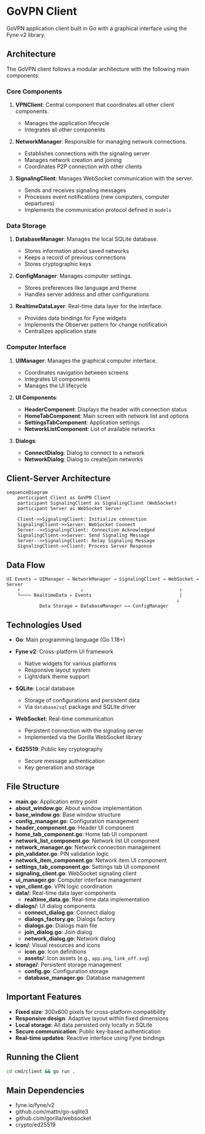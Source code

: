 # GoVPN Client

GoVPN application client built in Go with a graphical interface using the Fyne v2 library.

## Architecture

The GoVPN client follows a modular architecture with the following main components:

### Core Components

1. **VPNClient**: Central component that coordinates all other client components.
   - Manages the application lifecycle
   - Integrates all other components

2. **NetworkManager**: Responsible for managing network connections.
   - Establishes connections with the signaling server
   - Manages network creation and joining
   - Coordinates P2P connection with other clients

3. **SignalingClient**: Manages WebSocket communication with the server.
   - Sends and receives signaling messages
   - Processes event notifications (new computers, computer departures)
   - Implements the communication protocol defined in `models`

### Data Storage

1. **DatabaseManager**: Manages the local SQLite database.
   - Stores information about saved networks
   - Keeps a record of previous connections
   - Stores cryptographic keys

2. **ConfigManager**: Manages computer settings.
   - Stores preferences like language and theme
   - Handles server address and other configurations

3. **RealtimeDataLayer**: Real-time data layer for the interface.
   - Provides data bindings for Fyne widgets
   - Implements the Observer pattern for change notification
   - Centralizes application state

### Computer Interface

1. **UIManager**: Manages the graphical computer interface.
   - Coordinates navigation between screens
   - Integrates UI components
   - Manages the UI lifecycle

2. **UI Components**:
   - **HeaderComponent**: Displays the header with connection status
   - **HomeTabComponent**: Main screen with network list and options
   - **SettingsTabComponent**: Application settings
   - **NetworkListComponent**: List of available networks

3. **Dialogs**:
   - **ConnectDialog**: Dialog to connect to a network
   - **NetworkDialog**: Dialog to create/join networks

## Client-Server Architecture

```mermaid
sequenceDiagram
    participant Client as GoVPN Client
    participant SignalingClient as SignalingClient (WebSocket)
    participant Server as WebSocket Server

    Client->>SignalingClient: Initialize connection
    SignalingClient->>Server: WebSocket Connect
    Server-->>SignalingClient: Connection Acknowledged
    SignalingClient->>Server: Send Signaling Message
    Server-->>SignalingClient: Relay Signaling Message
    SignalingClient->>Client: Process Server Response
```

## Data Flow

```
UI Events → UIManager → NetworkManager → SignalingClient → WebSocket → Server
    ↑                      ↓                                   ↑
    └──── RealtimeData ← Events                                |
                                                              ↓
            Data Storage ← DatabaseManager ←→ ConfigManager
```

## Technologies Used

- **Go**: Main programming language (Go 1.18+)
- **Fyne v2**: Cross-platform UI framework
  - Native widgets for various platforms
  - Responsive layout system
  - Light/dark theme support

- **SQLite**: Local database
  - Storage of configurations and persistent data
  - Via `database/sql` package and SQLite driver

- **WebSocket**: Real-time communication
  - Persistent connection with the signaling server
  - Implemented via the Gorilla WebSocket library

- **Ed25519**: Public key cryptography
  - Secure message authentication
  - Key generation and storage

## File Structure

- **main.go**: Application entry point
- **about_window.go**: About window implementation
- **base_window.go**: Base window structure
- **config_manager.go**: Configuration management
- **header_component.go**: Header UI component
- **home_tab_component.go**: Home tab UI component
- **network_list_component.go**: Network list UI component
- **network_manager.go**: Network connection management
- **pin_validator.go**: PIN validation logic
- **network_item_component.go**: Network item UI component
- **settings_tab_component.go**: Settings tab UI component
- **signaling_client.go**: WebSocket signaling client
- **ui_manager.go**: Computer interface management
- **vpn_client.go**: VPN logic coordination
- **data/**: Real-time data layer components
  - **realtime_data.go**: Real-time data implementation
- **dialogs/**: UI dialog components
  - **connect_dialog.go**: Connect dialog
  - **dialogs_factory.go**: Dialogs factory
  - **dialogs.go**: Dialogs main file
  - **join_dialog.go**: Join dialog
  - **network_dialog.go**: Network dialog
- **icon/**: Visual resources and icons
  - **icon.go**: Icon definitions
  - **assets/**: Icon assets (e.g., `app.png`, `link_off.svg`)
- **storage/**: Persistent storage management
  - **config.go**: Configuration storage
  - **database_manager.go**: Database management

## Important Features

- **Fixed size**: 300x600 pixels for cross-platform compatibility
- **Responsive design**: Adaptive layout within fixed dimensions
- **Local storage**: All data persisted only locally in SQLite
- **Secure communication**: Public key-based authentication
- **Real-time updates**: Reactive interface using Fyne bindings

## Running the Client

```bash
cd cmd/client && go run .
```

## Main Dependencies

- fyne.io/fyne/v2
- github.com/mattn/go-sqlite3
- github.com/gorilla/websocket
- crypto/ed25519